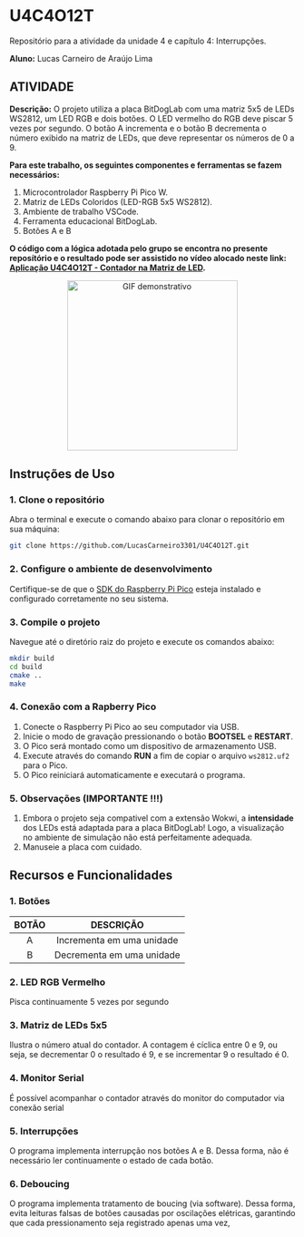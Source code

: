 # U4C4O12T
Repositório para a atividade da unidade 4 e capítulo 4:  Interrupções.

__Aluno:__
Lucas Carneiro de Araújo Lima

## ATIVIDADE 
__Descrição:__
O projeto utiliza a placa BitDogLab com uma matriz 5x5 de LEDs WS2812, um LED RGB e dois botões. O LED vermelho do RGB deve piscar 5 vezes por segundo. O botão A incrementa e o botão B decrementa o número exibido na matriz de LEDs, que deve representar os números de 0 a 9.

__Para este trabalho, os seguintes componentes e ferramentas se fazem necessários:__
1) Microcontrolador Raspberry Pi Pico W.
2) Matriz de LEDs Coloridos (LED-RGB 5x5 WS2812).
3) Ambiente de trabalho VSCode.
4) Ferramenta educacional BitDogLab.
5) Botões A e B

__O código com a lógica adotada pelo grupo se encontra no presente reposítório e o resultado pode ser assistido no vídeo alocado neste link: [Aplicação U4C4O12T - Contador na Matriz de LED](https://www.youtube.com).__

<div align="center">
  <img src="[https://github.com/user-attachments/assets/0ae5fa23-4bc6-43d1-8f01-7f12f507d591](https://github.com/user-attachments/assets/45ee39ff-bf4a-4fbb-897b-3f30eb7b1b9b)" alt="GIF demonstrativo" width="300"/>
</div>

## Instruções de Uso

### 1. Clone o repositório
Abra o terminal e execute o comando abaixo para clonar o repositório em sua máquina:
```bash
git clone https://github.com/LucasCarneiro3301/U4C4O12T.git
```

### 2. Configure o ambiente de desenvolvimento
Certifique-se de que o [SDK do Raspberry Pi Pico](https://github.com/raspberrypi/pico-sdk) esteja instalado e configurado corretamente no seu sistema.

### 3. Compile o projeto
Navegue até o diretório raiz do projeto e execute os comandos abaixo:
```bash
mkdir build
cd build
cmake ..
make
```

### 4. Conexão com a Rapberry Pico
1. Conecte o Raspberry Pi Pico ao seu computador via USB.
2. Inicie o modo de gravação pressionando o botão **BOOTSEL** e **RESTART**.
3. O Pico será montado como um dispositivo de armazenamento USB.
4. Execute através do comando **RUN** a fim de copiar o arquivo `ws2812.uf2` para o Pico.
5. O Pico reiniciará automaticamente e executará o programa.

### 5. Observações (IMPORTANTE !!!)
1. Embora o projeto seja compativel com a extensão Wokwi, a **intensidade** dos LEDs está adaptada para a placa BitDogLab! Logo, a visualização no ambiente de simulação não está perfeitamente adequada.
2. Manuseie a placa com cuidado.

## Recursos e Funcionalidades

### 1. Botões

| BOTÃO                            | DESCRIÇÃO                                     | 
|:----------------------------------:|:---------------------------------------------:|
| A                                  | Incrementa em uma unidade                   | 
| B                                  | Decrementa em uma unidade               | 

### 2. LED RGB Vermelho

Pisca continuamente 5 vezes por segundo

### 3. Matriz de LEDs 5x5

Ilustra o número atual do contador. A contagem é cíclica entre 0 e 9, ou seja, se decrementar 0 o resultado é 9, e se incrementar 9 o resultado é 0.

### 4. Monitor Serial

É possível acompanhar o contador através do monitor do computador via conexão serial

### 5. Interrupções

O programa implementa interrupção nos botões A e B. Dessa forma, não é necessário ler continuamente o estado de cada botão.

### 6. Deboucing

O programa implementa tratamento de boucing (via software). Dessa forma, evita leituras falsas de botões causadas por oscilações elétricas, garantindo que cada pressionamento seja registrado apenas uma vez,






